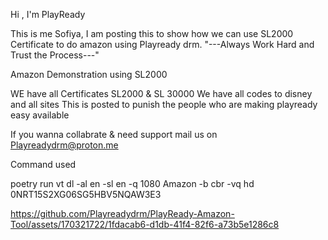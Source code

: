 Hi 
, I'm PlayReady


This is me Sofiya, I am posting this to show how we can use SL2000 Certificate to do amazon using Playready drm.
"---Always Work Hard and Trust the Process---"

Amazon Demonstration using SL2000

WE have all Certificates SL2000 & SL 30000
We have all codes to disney and all sites
This is posted to punish the people who are making playready easy available

If you wanna collabrate & need support mail us on Playreadydrm@proton.me


Command used 

poetry run vt dl -al en -sl en -q 1080 Amazon -b cbr -vq hd 0NRT15S2XG06SG5HBV5NQAW3E3


https://github.com/Playreadydrm/PlayReady-Amazon-Tool/assets/170321722/1fdacab6-d1db-41f4-82f6-a73b5e1286c8

